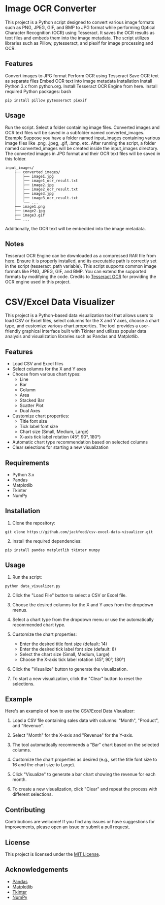 # Image OCR Converter
This project is a Python script designed to convert various image formats such as PNG, JPEG, GIF, and BMP to JPG format while performing Optical Character Recognition (OCR) using Tesseract. It saves the OCR results as text files and embeds them into the image metadata. The script utilizes libraries such as Pillow, pytesseract, and piexif for image processing and OCR.

## Features
Convert images to JPG format
Perform OCR using Tesseract
Save OCR text as separate files
Embed OCR text into image metadata
Installation
Install Python 3.x from python.org.
Install Tesseract OCR Engine from here.
Install required Python packages:
bash
```
pip install pillow pytesseract piexif
```
## Usage
Run the script.
Select a folder containing image files.
Converted images and OCR text files will be saved in a subfolder named converted_images.
Example
Suppose you have a folder named input_images containing various image files like .png, .jpeg, .gif, .bmp, etc. After running the script, a folder named converted_images will be created inside the input_images directory. The converted images in JPG format and their OCR text files will be saved in this folder.

```
input_images/
    ├── converted_images/
    │   ├── image1.jpg
    │   ├── image1_ocr_result.txt
    │   ├── image2.jpg
    │   ├── image2_ocr_result.txt
    │   ├── image3.jpg
    │   ├── image3_ocr_result.txt
    │   └── ...
    ├── image1.png
    ├── image2.jpg
    ├── image3.gif
    └── ...
```
Additionally, the OCR text will be embedded into the image metadata.

## Notes
Tesseract OCR Engine can be downloaded as a compressed RAR file from [here](https://github.com/tesseract-ocr/tesseract). Ensure it is properly installed, and its executable path is correctly set in the script (tesseract_path variable).
This script supports common image formats like PNG, JPEG, GIF, and BMP. You can extend the supported formats by modifying the code.
Credits to [Tesseract OCR](https://github.com/tesseract-ocr/tesseract) for providing the OCR engine used in this project.


# CSV/Excel Data Visualizer

This project is a Python-based data visualization tool that allows users to load CSV or Excel files, select columns for the X and Y axes, choose a chart type, and customize various chart properties. The tool provides a user-friendly graphical interface built with Tkinter and utilizes popular data analysis and visualization libraries such as Pandas and Matplotlib.

## Features

- Load CSV and Excel files
- Select columns for the X and Y axes
- Choose from various chart types:
  - Line
  - Bar
  - Column
  - Area
  - Stacked Bar
  - Scatter Plot
  - Dual Axes
- Customize chart properties:
  - Title font size
  - Tick label font size
  - Chart size (Small, Medium, Large)
  - X-axis tick label rotation (45°, 90°, 180°)
- Automatic chart type recommendation based on selected columns
- Clear selections for starting a new visualization

## Requirements

- Python 3.x
- Pandas
- Matplotlib
- Tkinter
- NumPy

## Installation

1. Clone the repository:

```
git clone https://github.com/jackfood/csv-excel-data-visualizer.git
```

2. Install the required dependencies:

```
pip install pandas matplotlib tkinter numpy
```

## Usage

1. Run the script:

```
python data_visualizer.py
```

2. Click the "Load File" button to select a CSV or Excel file.

3. Choose the desired columns for the X and Y axes from the dropdown menus.

4. Select a chart type from the dropdown menu or use the automatically recommended chart type.

5. Customize the chart properties:
   - Enter the desired title font size (default: 14)
   - Enter the desired tick label font size (default: 8)
   - Select the chart size (Small, Medium, Large)
   - Choose the X-axis tick label rotation (45°, 90°, 180°)

6. Click the "Visualize" button to generate the visualization.

7. To start a new visualization, click the "Clear" button to reset the selections.

## Example

Here's an example of how to use the CSV/Excel Data Visualizer:

1. Load a CSV file containing sales data with columns: "Month", "Product", and "Revenue".

2. Select "Month" for the X-axis and "Revenue" for the Y-axis.

3. The tool automatically recommends a "Bar" chart based on the selected columns.

4. Customize the chart properties as desired (e.g., set the title font size to 16 and the chart size to Large).

5. Click "Visualize" to generate a bar chart showing the revenue for each month.

6. To create a new visualization, click "Clear" and repeat the process with different selections.

## Contributing

Contributions are welcome! If you find any issues or have suggestions for improvements, please open an issue or submit a pull request.

## License

This project is licensed under the [MIT License](LICENSE).

## Acknowledgements

- [Pandas](https://pandas.pydata.org/)
- [Matplotlib](https://matplotlib.org/)
- [Tkinter](https://docs.python.org/3/library/tkinter.html)
- [NumPy](https://numpy.org/)
